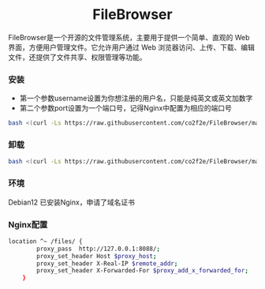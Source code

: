 <h1 align="center">
  FileBrowser
</h1>
FileBrowser是一个开源的文件管理系统，主要用于提供一个简单、直观的 Web 界面，方便用户管理文件。它允许用户通过 Web 浏览器访问、上传、下载、编辑文件，还提供了文件共享、权限管理等功能。


### 安装
* 第一个参数username设置为你想注册的用户名，只能是纯英文或英文加数字
* 第二个参数port设置为一个端口号，记得Nginx中配置为相应的端口号
```bash
bash <(curl -Ls https://raw.githubusercontent.com/co2f2e/FileBrowser/main/bash/install_filebrowser.sh) username 8088
```

### 卸载
```bash
bash <(curl -Ls https://raw.githubusercontent.com/co2f2e/FileBrowser/main/bash/uninstall_filebrowser.sh)
```

### 环境
Debian12
已安装Nginx，申请了域名证书

### Nginx配置
```bash
location ^~ /files/ {
        proxy_pass  http://127.0.0.1:8088/;
        proxy_set_header Host $proxy_host;
        proxy_set_header X-Real-IP $remote_addr;
        proxy_set_header X-Forwarded-For $proxy_add_x_forwarded_for;
    }
```

